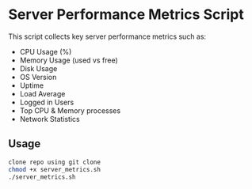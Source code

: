 # Server Performance Metrics Script

This script collects key server performance metrics such as:
- CPU Usage (%)
- Memory Usage (used vs free)
- Disk Usage
- OS Version
- Uptime
- Load Average
- Logged in Users
- Top CPU & Memory processes
- Network Statistics

## Usage
```bash
clone repo using git clone
chmod +x server_metrics.sh
./server_metrics.sh
